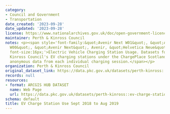 ```yaml
---
category:
- Council and Government
- Transportation
date_created: '2023-09-28'
date_updated: '2023-09-28'
license: https://www.nationalarchives.gov.uk/doc/open-government-licence/version/3/
maintainer: Perth & Kinross Council
notes: <p><span style='font-family:&quot;Avenir Next W01&quot;, &quot;Avenir Next
  W00&quot;, &quot;Avenir Next&quot;, Avenir, &quot;Helvetica Neue&quot;, sans-serif;
  font-size:16px;'>Electric Vehicle Charging Station Usage. Datasets for Perth &amp;
  Kinross Council's EV charging stations under the ChargePlace Scotland scheme. Includes
  anonymous data from each individual charging session.</span></p>
organization: Perth & Kinross Council
original_dataset_link: https://data.pkc.gov.uk/datasets/perth-kinross::ev-charge-station-use-sept-2018-to-aug-2019
records: null
resources:
- format: ARCGIS HUB DATASET
  name: Web Page
  url: https://data.pkc.gov.uk/datasets/perth-kinross::ev-charge-station-use-sept-2018-to-aug-2019
schema: default
title: EV Charge Station Use Sept 2018 to Aug 2019
---
```

